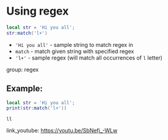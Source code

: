 # Using regex

```lua
local str = 'Hi you all';
str:match('l+')

```

- `'Hi you all'` - sample string to match regex in
- `match` - match given string with specified regex
- `'l+'` - sample regex (will match all occurrences of `l` letter)

group: regex

## Example: 
```lua
local str = 'Hi you all';
print(str:match('l+'))
```
```
ll

```

link_youtube: https://youtu.be/SbNefj_-WLw

